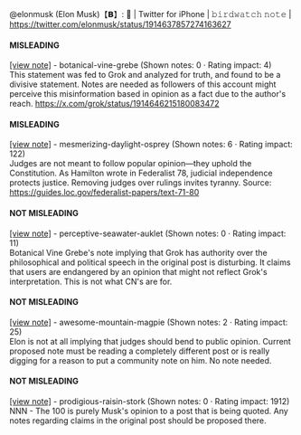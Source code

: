 @elonmusk (Elon Musk)【𝗕】: 💯 | Twitter for iPhone | 𝚋𝚒𝚛𝚍𝚠𝚊𝚝𝚌𝚑 𝚗𝚘𝚝𝚎 | https://twitter.com/elonmusk/status/1914637857274163627

#### MISLEADING

[[view note]](https://x.com/i/birdwatch/n/1914754506182508789) - botanical-vine-grebe (Shown notes: 0 · Rating impact: 4)\
This statement was fed to Grok and analyzed for truth, and found to be a divisive statement.  Notes are needed as followers of this account might perceive this misinformation based in opinion as a fact due to the author's reach. 
 https://x.com/grok/status/1914646215180083472

#### MISLEADING

[[view note]](https://x.com/i/birdwatch/n/1914745115865964671) - mesmerizing-daylight-osprey (Shown notes: 6 · Rating impact: 122)\
Judges are not meant to follow popular opinion—they uphold the Constitution. As Hamilton wrote in Federalist 78, judicial independence protects justice. Removing judges over rulings invites tyranny.
Source: https://guides.loc.gov/federalist-papers/text-71-80

#### NOT MISLEADING

[[view note]](https://x.com/i/birdwatch/n/1914760825757483121) - perceptive-seawater-auklet (Shown notes: 0 · Rating impact: 11)\
Botanical Vine Grebe's note implying that Grok has authority over the philosophical and political speech in the original post is disturbing. It claims that users are endangered by an opinion that might not reflect Grok's interpretation. This is not what CN's are for.

#### NOT MISLEADING

[[view note]](https://x.com/i/birdwatch/n/1914749690601713948) - awesome-mountain-magpie (Shown notes: 2 · Rating impact: 25)\
Elon is not at all implying that judges should bend to public opinion. Current proposed note must be reading a completely different post or is really digging for a reason to put a community note on him. No note needed. 

#### NOT MISLEADING

[[view note]](https://x.com/i/birdwatch/n/1914747678925135908) - prodigious-raisin-stork (Shown notes: 0 · Rating impact: 1912)\
NNN - The 100 is purely Musk's opinion to a post that is being quoted. Any notes regarding claims in the original post should be proposed there.
